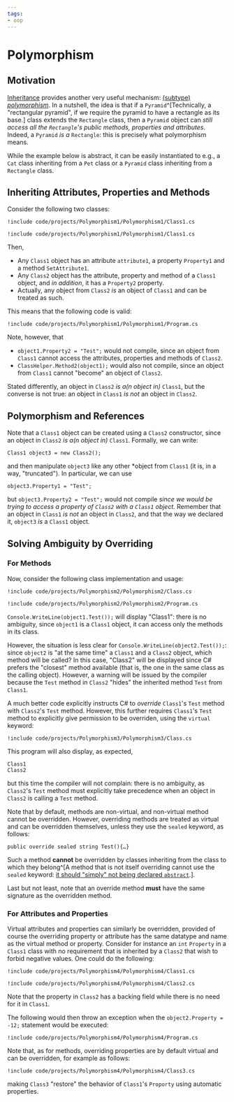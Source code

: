 ```yaml
---
tags:
- oop
---
```


#  Polymorphism

## Motivation

[Inheritance](./lectures/oop/inheritance) provides another very useful mechanism: [(subtype) *polymorphism*](https://en.wikipedia.org/wiki/Polymorphism_(computer_science)#Subtyping).
In a nutshell, the idea is that if a `Pyramid`^[Technically, a "rectangular pyramid", if we require the pyramid to have a rectangle as its base.] class extends the `Rectangle` class, then a `Pyramid` object can *still access all the `Rectangle`'s public methods, properties and attributes*. Indeed, a `Pyramid` *is a* `Rectangle`: this is precisely what polymorphism means.

While the example below is abstract, it can be easily instantiated to e.g., a `Cat` class inheriting from a `Pet` class or a `Pyramid` class inheriting from a `Rectangle` class.

## Inheriting Attributes, Properties and Methods

Consider the following two classes:

```
!include code/projects/Polymorphism1/Polymorphism1/Class1.cs
```

```
!include code/projects/Polymorphism1/Polymorphism1/Class1.cs
```

Then, 

- Any `Class1` object has an attribute `attribute1`, a property `Property1` and a method `SetAttribute1`.
- Any `Class2` object has the attribute, property and method of a `Class1` object, and *in addition*, it has a `Property2` property.
- Actually, any object from `Class2` *is* an object of `Class1` and can be treated as such.

This means that the following code is valid:

```{download="./code/projects/Polymorphism1.zip"}
!include code/projects/Polymorphism1/Polymorphism1/Program.cs
```

Note, however, that

- `object1.Property2 = "Test";` would not compile, since an object from `Class1` cannot access the attributes, properties and methods of `Class2`.
- `ClassHelper.Method2(object1);` would also not compile, since an object from `Class1` cannot "become" an object of `Class2`.

Stated differently, an object in `Class2` *is a(n object in)* `Class1`, but the converse is not true: an object in `Class1` *is not* an object in `Class2`.

## Polymorphism and References

Note that a `Class1` object can be created using a `Class2` constructor, since an object in `Class2` *is a(n object in)* `Class1`.
Formally, we can write:

```
Class1 object3 = new Class2();
```

and then manipulate `object3` like any other *object from `Class1` (it is, in a way, "truncated").
In particular, we can use

```
object3.Property1 = "Test";
```

but `object3.Property2 = "Test";` would not compile *since we would be trying to access a property of `Class2` with a `Class1` object.*
Remember that an object in `Class1` *is not* an object in `Class2`, and that the way we declared it, `object3` *is* a `Class1` object.

## Solving Ambiguity by Overriding

### For Methods

Now, consider the following class implementation and usage:

```
!include code/projects/Polymorphism2/Polymorphism2/Class.cs
```

```{download="./code/projects/Polymorphism2.zip"}
!include code/projects/Polymorphism2/Polymorphism2/Program.cs
```

`Console.WriteLine(object1.Test());` will display "Class1": there is no ambiguity, since `object1` is a `Class1` object, it can access only the methods in its class.

However, the situation is less clear for `Console.WriteLine(object2.Test());`: since `object2` is "at the same time" a `Class1` and a `Class2` object, which method will be called? 
In this case, "Class2" will be displayed since C# prefers the "closest" method available (that is, the one in the same class as the calling object).
However, a warning will be issued by the compiler because the `Test` method in `Class2` "hides" the inherited method `Test` from `Class1`.

A much better code explicitly instructs C# to *override* `Class1`'s `Test` method with `Class2`'s `Test` method. 
However, this further requires `Class1`'s `Test` method to explicitly give permission to be overriden, using the `virtual` keyword:

```{download="./code/projects/Polymorphism3.zip"}
!include code/projects/Polymorphism3/Polymorphism3/Class.cs
```

This program will also display, as expected, 

```text
Class1
Class2
```

but this time the compiler will not complain: there is no ambiguity, as `Class2`'s `Test` method must explicitly take precedence when an object in `Class2` is calling a `Test` method.

Note that by default, methods are non-virtual, and non-virtual method cannot be overridden.
However, overriding methods are treated as virtual and can be overridden themselves, unless they use the `sealed` keyword, as follows:

```
public override sealed string Test(){…}
```

Such a method **cannot** be overridden by classes inheriting from the class to which they belong^[A method that is not itself overriding cannot use the `sealed` keyword: [it should "simply" not being declared `abstract`](https://stackoverflow.com/questions/13858384/sealed-keyword-in-association-with-override/13858411#13858411).].

Last but not least, note that an override method **must** have the same signature as the overridden method. 

### For Attributes and Properties

Virtual attributes and properties can similarly be overridden, provided of course the overriding property or attribute has the same datatype and name as the virtual method or property.
Consider for instance an `int` `Property` in a `Class1` class with no requirement that is inherited by a `Class2` that wish to forbid negative values.
One could do the following:

```
!include code/projects/Polymorphism4/Polymorphism4/Class1.cs
```

```
!include code/projects/Polymorphism4/Polymorphism4/Class2.cs
```

Note that the property in `Class2` has a backing field while there is no need for it in `Class1`.

The following would then throw an exception when the `object2.Property = -12;` statement would be executed:

```{download="./code/projects/Polymorphism4.zip"}
!include code/projects/Polymorphism4/Polymorphism4/Program.cs
```

Note that, as for methods, overriding properties are by default virtual and can be overridden, for example as follows:

```
!include code/projects/Polymorphism4/Polymorphism4/Class3.cs
```

making `Class3` "restore" the behavior of `Class1`'s `Proporty` using automatic properties.
